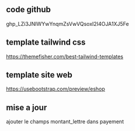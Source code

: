 ## code github
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

## template tailwind css
https://themefisher.com/best-tailwind-templates

## template site web
https://usebootstrap.com/preview/eshop

## mise a jour
ajouter le champs montant_lettre dans payement